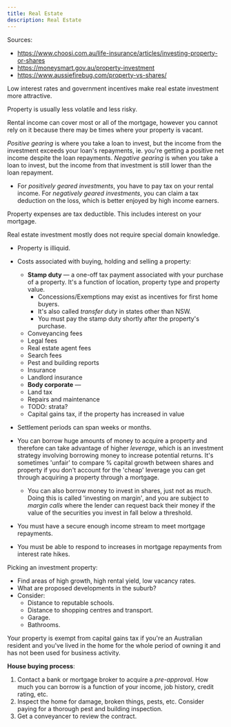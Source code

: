 ```yaml
---
title: Real Estate
description: Real Estate
---
```


Sources:
- https://www.choosi.com.au/life-insurance/articles/investing-property-or-shares
- https://moneysmart.gov.au/property-investment
- https://www.aussiefirebug.com/property-vs-shares/

Low interest rates and government incentives make real estate investment more attractive.

Property is usually less volatile and less risky.


Rental income can cover most or all of the mortgage, however you cannot rely on it because there may be times where your property is vacant.

*Positive gearing* is where you take a loan to invest, but the income from the investment exceeds your loan's repayments, ie. you're getting a positive net income despite the loan repayments. *Negative gearing* is when you take a loan to invest, but the income from that investment is still lower than the loan repayment. 
- For *positively geared investments*, you have to pay tax on your rental income. For *negatively geared investments*, you can claim a tax deduction on the loss, which is better enjoyed by high income earners. 

Property expenses are tax deductible. This includes interest on your mortgage.

Real estate investment mostly does not require special domain knowledge.

- Property is illiquid.
- Costs associated with buying, holding and selling a property:
    - **Stamp duty** — a one-off tax payment associated with your purchase of a property. It's a function of location, property type and property value.
        - Concessions/Exemptions may exist as incentives for first home buyers. 
        - It's also called *transfer duty* in states other than NSW.
        - You must pay the stamp duty shortly after the property's purchase.
    - Conveyancing fees
    - Legal fees
    - Real estate agent fees
    - Search fees
    - Pest and building reports
    - Insurance
    - Landlord insurance
    - **Body corporate** — 
    - Land tax
    - Repairs and maintenance 
    - TODO: strata?
    - Capital gains tax, if the property has increased in value
- Settlement periods can span weeks or months.
- You can borrow huge amounts of money to acquire a property and therefore can take advantage of higher *leverage*, which is an investment strategy involving borrowing money to increase potential returns. It's sometimes 'unfair' to compare % capital growth between shares and property if you don't account for the 'cheap' leverage you can get through acquiring a property through a mortgage.
    - You can also borrow money to invest in shares, just not as much. Doing this is called 'investing on margin', and you are subject to *margin calls* where the lender can request back their money if the value of the securities you invest in fall below a threshold.

- You must have a secure enough income stream to meet mortgage repayments.
- You must be able to respond to increases in mortgage repayments from interest rate hikes.

Picking an investment property:
- Find areas of high growth, high rental yield, low vacancy rates.
- What are proposed developments in the suburb?
- Consider: 
    - Distance to reputable schools.
    - Distance to shopping centres and transport.
    - Garage.
    - Bathrooms.

Your property is exempt from capital gains tax if you're an Australian resident and you've lived in the home for the whole period of owning it and has not been used for business activity.

**House buying process**:
1. Contact a bank or mortgage broker to acquire a *pre-approval*. How much you can borrow is a function of your income, job history, credit rating, etc.
2. Inspect the home for damage, broken things, pests, etc. Consider paying for a thorough pest and building inspection.
3. Get a conveyancer to review the contract.


